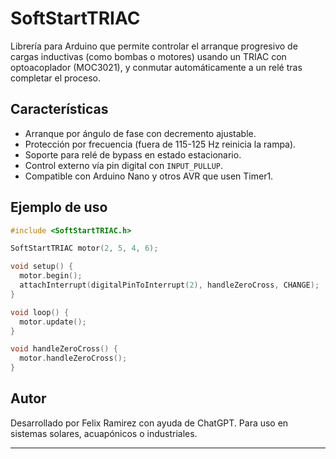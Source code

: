
# SoftStartTRIAC

Librería para Arduino que permite controlar el arranque progresivo de cargas inductivas (como bombas o motores) usando un TRIAC con optoacoplador (MOC3021), y conmutar automáticamente a un relé tras completar el proceso.

## Características

- Arranque por ángulo de fase con decremento ajustable.
- Protección por frecuencia (fuera de 115-125 Hz reinicia la rampa).
- Soporte para relé de bypass en estado estacionario.
- Control externo vía pin digital con `INPUT_PULLUP`.
- Compatible con Arduino Nano y otros AVR que usen Timer1.

## Ejemplo de uso

```cpp
#include <SoftStartTRIAC.h>

SoftStartTRIAC motor(2, 5, 4, 6);

void setup() {
  motor.begin();
  attachInterrupt(digitalPinToInterrupt(2), handleZeroCross, CHANGE);
}

void loop() {
  motor.update();
}

void handleZeroCross() {
  motor.handleZeroCross();
}
```

## Autor

Desarrollado por Felix Ramirez con ayuda de ChatGPT. Para uso en sistemas solares, acuapónicos o industriales.

---

